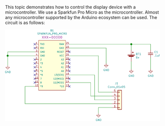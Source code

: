 This topic demonstrates how to control the display device with a microcontroller.
We use a Sparkfun Pro Micro as the microcontroller.
Almost any microcontroller supported by the Arduino ecosystem can be used.
The circuit is as follows:

<img src="hookup.svg" width="750px"/>
